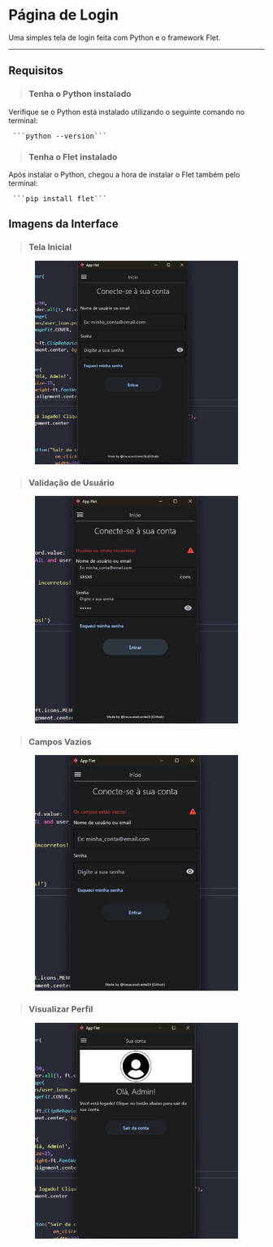 # Página de Login
Uma simples tela de login feita com Python e o framework Flet.

---

## Requisitos
> ### Tenha o Python instalado
Verifique se o Python está instalado utilizando o seguinte comando no terminal:
<pre> ```python --version``` </pre>

> ### Tenha o Flet instalado
Após instalar o Python, chegou a hora de instalar o Flet também pelo terminal:
<pre> ```pip install flet``` </pre>

## Imagens da Interface

> ### Tela Inicial
<p align="center">
    <img src="readme_media/example2.png" width="400"/>
</p>

> ### Validação de Usuário
<p align="center">
    <img src="readme_media/example3.png" width="400"/>
</p>

> ### Campos Vazios
<p align="center">
    <img src="readme_media/example4.png" width="400"/>
</p>

> ### Visualizar Perfil
<p align="center">
    <img src="readme_media/example1.png" width="400"/>
</p>